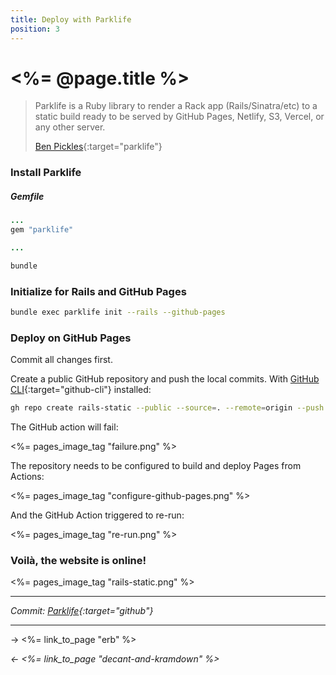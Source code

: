 ```yaml
---
title: Deploy with Parklife
position: 3
---
```


# <%= @page.title %>

> Parklife is a Ruby library to render a Rack app (Rails/Sinatra/etc) to a static build ready to be served by GitHub Pages, Netlify, S3, Vercel, or any other server.
>
> [Ben Pickles](https://parklife.dev){:target="parklife"}

### Install Parklife

##### _Gemfile_

```ruby
...
gem "parklife"

...
```

```sh
bundle
```

### Initialize for Rails and GitHub Pages

```sh
bundle exec parklife init --rails --github-pages
```

### Deploy on GitHub Pages

Commit all changes first.

Create a public GitHub repository and push the local commits. With [GitHub CLI](https://cli.github.com){:target="github-cli"} installed:

```sh
gh repo create rails-static --public --source=. --remote=origin --push
```

The GitHub action will fail:

<%= pages_image_tag "failure.png" %>

The repository needs to be configured to build and deploy Pages from Actions:

<%= pages_image_tag "configure-github-pages.png" %>

And the GitHub Action triggered to re-run:

<%= pages_image_tag "re-run.png" %>

### Voilà, the website is online!

<%= pages_image_tag "rails-static.png" %>

---

_Commit: [Parklife](https://github.com/fcatuhe/rails-static/commit/89be109ebe531b925134779598849eec8b4245f9){:target="github"}_

---

→ <%= link_to_page "erb" %>

_← <%= link_to_page "decant-and-kramdown" %>_
